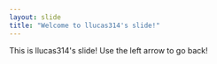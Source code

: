 ```yaml
---
layout: slide
title: "Welcome to llucas314's slide!"
---
```

This is llucas314's slide!
Use the left arrow to go back!
